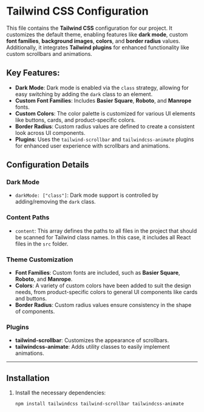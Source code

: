 # Tailwind CSS Configuration

This file contains the **Tailwind CSS** configuration for our project. It customizes the default theme, enabling features like **dark mode**, custom **font families**, **background images**, **colors**, and **border radius** values. Additionally, it integrates **Tailwind plugins** for enhanced functionality like custom scrollbars and animations.

## Key Features:
- **Dark Mode**: Dark mode is enabled via the `class` strategy, allowing for easy switching by adding the `dark` class to an element.
- **Custom Font Families**: Includes **Basier Square**, **Roboto**, and **Manrope** fonts.
- **Custom Colors**: The color palette is customized for various UI elements like buttons, cards, and product-specific colors.
- **Border Radius**: Custom radius values are defined to create a consistent look across UI components.
- **Plugins**: Uses the `tailwind-scrollbar` and `tailwindcss-animate` plugins for enhanced user experience with scrollbars and animations.

## Configuration Details

### Dark Mode
- `darkMode: ["class"]`: Dark mode support is controlled by adding/removing the `dark` class.

### Content Paths
- `content`: This array defines the paths to all files in the project that should be scanned for Tailwind class names. In this case, it includes all React files in the `src` folder.

### Theme Customization
- **Font Families**: Custom fonts are included, such as **Basier Square**, **Roboto**, and **Manrope**.
- **Colors**: A variety of custom colors have been added to suit the design needs, from product-specific colors to general UI components like cards and buttons.
- **Border Radius**: Custom radius values ensure consistency in the shape of components.

### Plugins
- **tailwind-scrollbar**: Customizes the appearance of scrollbars.
- **tailwindcss-animate**: Adds utility classes to easily implement animations.

---

## Installation

1. Install the necessary dependencies:

   ```bash
   npm install tailwindcss tailwind-scrollbar tailwindcss-animate
